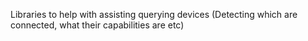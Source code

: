 Libraries to help with assisting querying devices (Detecting which are connected, what their capabilities are etc)
